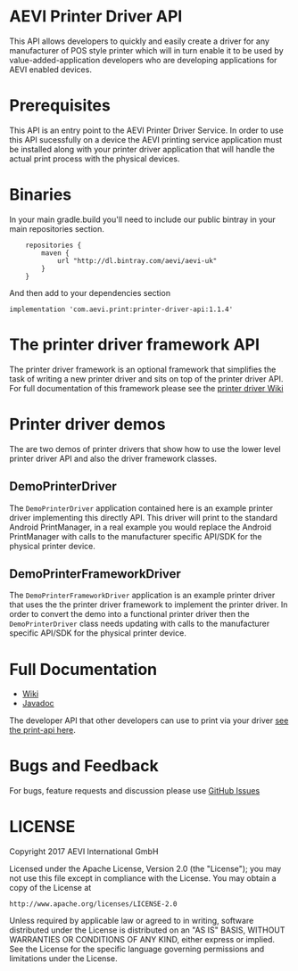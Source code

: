 # AEVI Printer Driver API

This API allows developers to quickly and easily create a driver for any manufacturer of POS style printer which will in turn enable it to be used by
value-added-application developers who are developing applications for AEVI enabled devices.

# Prerequisites

This API is an entry point to the AEVI Printer Driver Service. In order to use this API sucessfully on a
device the AEVI printing service application must be installed along with your printer driver application
that will handle the actual print process with the physical devices.

# Binaries

In your main gradle.build you'll need to include our public bintray in your main
repositories section.

```
    repositories {
        maven {
            url "http://dl.bintray.com/aevi/aevi-uk"
        }
    }
```

And then add to your dependencies section

```
implementation 'com.aevi.print:printer-driver-api:1.1.4'

```

# The printer driver framework API

The printer driver framework is an optional framework that simplifies the task of writing 
a new printer driver and sits on top of the printer driver API. 
For full documentation of this framework please see the 
[printer driver Wiki](https://github.com/Aevi-UK/android-printer-driver-api/wiki)


# Printer driver demos
The are two demos of printer drivers that show how to use the lower level printer driver API 
and also the driver framework classes.

## DemoPrinterDriver

The `DemoPrinterDriver` application contained here is an example printer driver implementing this directly API. 
This driver will print to the standard Android
PrintManager, in a real example you would replace the Android PrintManager with calls to the manufacturer specific API/SDK for the physical printer device.

## DemoPrinterFrameworkDriver

The `DemoPrinterFrameworkDriver` application is an example printer driver that uses the 
the printer driver framework to implement the printer driver. 
In order to convert the demo into a functional printer driver then the `DemoPrinterDriver` class
needs updating with calls to the manufacturer specific API/SDK for the physical printer device.


# Full Documentation

* [Wiki](https://github.com/Aevi-UK/android-printer-driver-api/wiki) 
* [Javadoc](https://aevi-uk.github.io/android-printer-driver-api/javadoc/index.html)

The developer API that other developers can use to print via your driver [see the print-api here](https://github.com/Aevi-UK/android-pos-print-api).


# Bugs and Feedback

For bugs, feature requests and discussion please use [GitHub Issues](https://github.com/Aevi-UK/android-printer-driver-api/issues)

# LICENSE

Copyright 2017 AEVI International GmbH

Licensed under the Apache License, Version 2.0 (the "License");
you may not use this file except in compliance with the License.
You may obtain a copy of the License at

    http://www.apache.org/licenses/LICENSE-2.0

Unless required by applicable law or agreed to in writing, software
distributed under the License is distributed on an "AS IS" BASIS,
WITHOUT WARRANTIES OR CONDITIONS OF ANY KIND, either express or implied.
See the License for the specific language governing permissions and
limitations under the License.
